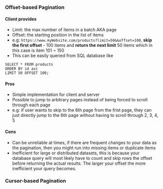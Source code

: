 ### Offset-based Pagination
#### Client provides
- Limit: the max number of items in a batch AKA page
- Offset: the starting position in the list of items
- e.g: `https://www.myWebsite.com/products?limit=50&&offset=100`, **skip the first offset** - 100 items and **return the next limit** 50 items which in this case is item 101 ~ 150
- This can be easily queried from SQL database like
```
SELECT * FROM products
ORDER BY id asc
LIMIT 50 OFFSET 100;
```
#### Pros
- Simple implementation for client and server
- Possible to jump to arbitrary pages instead of being forced to scroll through each page
- e.g: if user wants to skip to the 6th page from the frist page, they can just directly jump to the 6th page without having to scroll through 2, 3, 4, 5
#### Cons
- Can be unreliable at times, if there are frequent changes to your data as the pagination, then you might run into missing items or duplicate items
- Inefficient for large or distributed datasets, this is because your database query will most likely have to count and skip rows the offset before returning the actual results. The larger your offset the more inefficient your query becomes.
### Cursor-based Pagination
<!--stackedit_data:
eyJoaXN0b3J5IjpbMTM5NTI3MTk1Ml19
-->